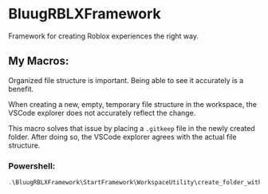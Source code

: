 # BluugRBLXFramework

Framework for creating Roblox experiences the right way.

## My Macros:

Organized file structure is important. Being able to see it accurately is a benefit.

When creating a new, empty, temporary file structure in the workspace, the VSCode explorer does not accurately reflect the change.

This macro solves that issue by placing a `.gitkeep` file in the newly created folder. After doing so, the VSCode explorer agrees with the actual file structure.

### Powershell:

```powershell
.\BluugRBLXFramework\StartFramework\WorkspaceUtility\create_folder_with_gitkeep.ps1
```
